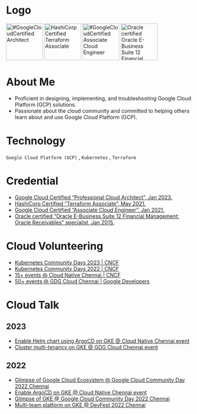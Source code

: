 # Logo
[<img src="https://templates.images.credential.net/16590181582433100721069374350922.png" alt="#GoogleCloudCertified Architect" width="100px" height="100px"/>](https://www.credential.net/9912e793-3443-4106-ae12-d68b9a5c7cf8)
[<img src="https://images.credly.com/size/680x680/images/99289602-861e-4929-8277-773e63a2fa6f/image.png" alt="HashiCorp Certified Terraform Associate" width="100px" height="100px"/>](https://www.credly.com/badges/0a7d6791-e971-4dac-b8f3-fe02701d5bbe)
[<img src="https://templates.images.credential.net/16590187933301617801540872729153.png" alt="#GoogleCloudCertified Associate Cloud Engineer" width="100px" height="100px"/>](https://www.credential.net/2cfd4c7d-21d5-45e4-bdb0-deeb44ff8a5e)
[<img src="https://images.credly.com/size/680x680/images/e9f394a5-e65a-4116-b8a8-9818ed6ba30f/Oracle_Specialist_Badge__1_.png" alt="Oracle certified Oracle E-Business Suite 12 Financial Management Oracle Receivables" width="100px" height="100px"/>](https://www.credly.com/badges/b9966f68-8bba-4df9-870b-f21f7241313b)

# About Me
- Proficient in designing, implementing, and troubleshooting Google Cloud Platform (GCP) solutions.
- Passionate about the cloud community and committed to helping others learn about and use Google Cloud Platform (GCP).
  
# Technology
`Google Cloud Platform (GCP)` , `Kubernetes` , `Terraform`

# Credential
- [Google Cloud Certified “Professional Cloud Architect”, Jan 2023.](https://www.credential.net/9912e793-3443-4106-ae12-d68b9a5c7cf8)
- [HashiCorp Certified “Terraform Associate”, May 2021.](https://www.credly.com/badges/0a7d6791-e971-4dac-b8f3-fe02701d5bbe)
- [Google Cloud Certified “Associate Cloud Engineer”, Jan 2021.](https://www.credential.net/2cfd4c7d-21d5-45e4-bdb0-deeb44ff8a5e)
- [Oracle certified “Oracle E-Business Suite 12 Financial Management: Oracle Receivables” specialist, Jan 2015.](https://www.credly.com/badges/b9966f68-8bba-4df9-870b-f21f7241313b)

# Cloud Volunteering
- [Kubernetes Community Days 2023 \| CNCF](https://www.credly.com/badges/238b0ecc-2d8a-4cc2-8030-c4bffca5a378)
- [Kubernetes Community Days 2022 \| CNCF](https://www.credly.com/badges/88c72f1b-eecf-42b6-a688-3b2aee53f584)
- [15+ events @ Cloud Native Chennai \| CNCF](https://community.cncf.io/chennai/)
- [50+ events @ GDG Cloud Chennai \| Google Developers](https://community.cncf.io/chennai/)

# Cloud Talk
## 2023
- [Enable Helm chart using ArgoCD on GKE @ Cloud Native Chennai event
](https://community.cncf.io/events/details/cncf-chennai-presents-enable-helm-chart-using-argocd-on-google-kubernetes-engine-gke/)
- [Cluster multi-tenancy on GKE @ GDG Cloud Chennai event](https://community.cncf.io/events/details/cncf-chennai-presents-enable-helm-chart-using-argocd-on-google-kubernetes-engine-gke/)

## 2022
- [Glimpse of Google Cloud Ecosystem @ Google Cloud Community Day 2022 Chennai](https://gdg.community.dev/events/details/google-gdg-cloud-chennai-presents-google-cloud-community-day-2022-chennai/)
- [Enable ArgoCD on GKE @ Cloud Native Chennai event](https://gdg.community.dev/events/details/google-gdg-cloud-chennai-presents-google-cloud-community-day-2022-chennai/)
- [Glimpse of GKE @ Google Cloud Community Day 2022 Chennai](https://gdg.community.dev/events/details/google-gdg-cloud-chennai-presents-google-cloud-community-day-2022-chennai/)
- [Multi-team platform on GKE @ DevFest 2022 Chennai](https://devfest.gdgchennai.in/agenda)
